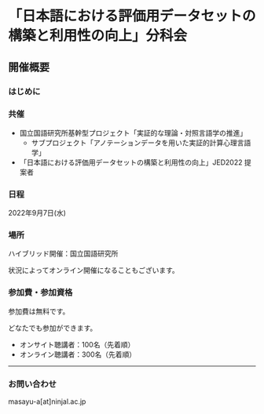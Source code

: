 # 「日本語における評価用データセットの構築と利用性の向上」分科会

## 開催概要

### はじめに

### 共催

- 国立国語研究所基幹型プロジェクト「実証的な理論・対照言語学の推進」
  - サブプロジェクト「アノテーションデータを用いた実証的計算心理言語学」
- 「日本語における評価用データセットの構築と利用性の向上」JED2022 提案者

### 日程

2022年9月7日(水)

### 場所

ハイブリッド開催：国立国語研究所

状況によってオンライン開催になることもございます。

### 参加費・参加資格

参加費は無料です。

どなたでも参加ができます。

- オンサイト聴講者：100名（先着順）
- オンライン聴講者：300名（先着順）

---
### お問い合わせ

masayu-a[at]ninjal.ac.jp
